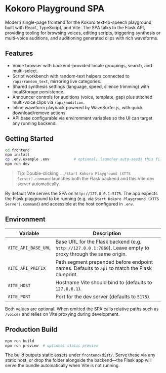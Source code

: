 # Kokoro Playground SPA

Modern single-page frontend for the Kokoro text-to-speech playground, built with React, TypeScript, and Vite. The SPA talks to the Flask API, providing tooling for browsing voices, editing scripts, triggering synthesis or multi-voice auditions, and auditioning generated clips with rich waveforms.

## Features

- Voice browser with backend-provided locale groupings, search, and multi-select.
- Script workbench with random-text helpers connected to `/api/random_text`, mirroring live categories.
- Shared synthesis settings (language, speed, silence trimming) with localStorage persistence.
- Announcer controls for auditions (voice, template, gap) plus stitched multi-voice clips via `/api/audition`.
- Inline waveform playback powered by WaveSurfer.js, with quick download/remove actions.
- API base configurable via environment variables so the UI can target any running backend.

## Getting Started

```bash
cd frontend
npm install
cp .env.example .env           # optional; launcher auto-seeds this file
npm run dev
```

> Tip: Double-clicking `../Start Kokoro Playground (XTTS Server).command` launches both the Flask backend and this Vite dev server automatically.

By default Vite serves the SPA on `http://127.0.0.1:5175`. The app expects the Flask playground to be running (e.g. via `Start Kokoro Playground (XTTS Server).command`) and accessible at the host configured in `.env`.

## Environment

| Variable | Description |
| --- | --- |
| `VITE_API_BASE_URL` | Base URL for the Flask backend (e.g. `http://127.0.0.1:7860`). Leave empty to proxy through the same origin. |
| `VITE_API_PREFIX` | Path segment prepended before endpoint names. Defaults to `api` to match the Flask blueprint. |
| `VITE_HOST` | Hostname Vite should bind to (defaults to `127.0.0.1`). |
| `VITE_PORT` | Port for the dev server (defaults to `5175`). |

Both values are optional. When omitted the SPA calls relative paths such as `/voices` and relies on Vite proxying during development.

## Production Build

```bash
npm run build
npm run preview  # optional static preview
```

The build outputs static assets under `frontend/dist/`. Serve these via any static host, or drop the folder alongside the backend—the Flask app will serve the bundle automatically when Vite is not running.
